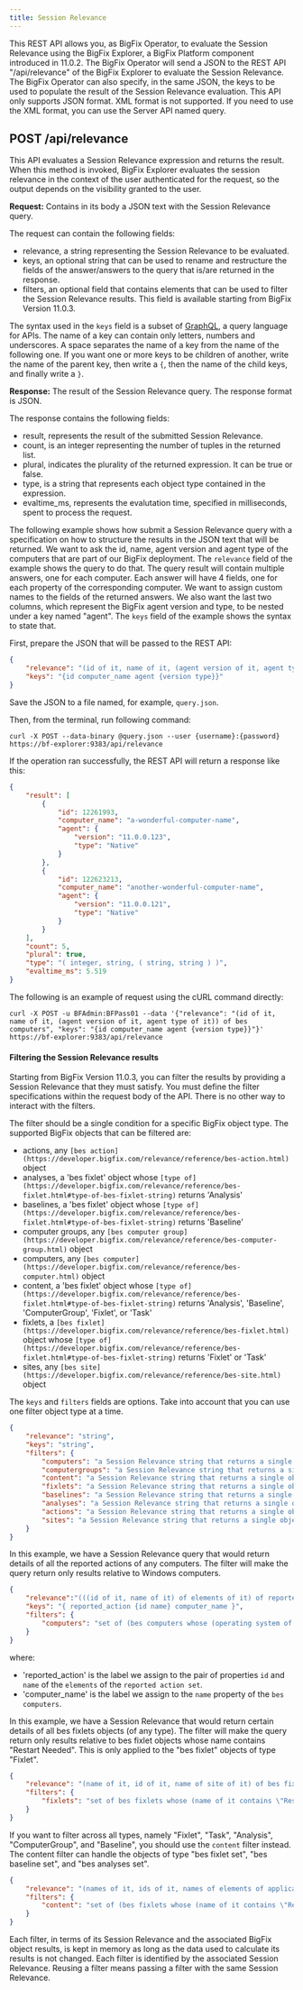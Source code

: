 ```yaml
---
title: Session Relevance
---
```


This REST API allows you, as BigFix Operator, to evaluate the Session Relevance using the BigFix Explorer, a BigFix Platform component introduced in 11.0.2.
The BigFix Operator will send a JSON to the REST API "/api/relevance" of the BigFix Explorer to evaluate the Session Relevance. 
The BigFix Operator can also specify, in the same JSON, the keys to be used to populate the result of the Session Relevance evaluation.
This API only supports JSON format. XML format is not supported. If you need to use the XML format, you can use the Server API named query.

## POST /api/relevance
This API evaluates a Session Relevance expression and returns the result.
When this method is invoked, BigFix Explorer evaluates the session relevance in the context of the user authenticated for the request, so the output depends on the visibility granted to the user.

**Request:** Contains in its body a JSON text with the Session Relevance query.

The request can contain the following fields:
* relevance, a string representing the Session Relevance to be evaluated.
* keys, an optional string that can be used to rename and restructure the fields of the answer/answers to the query that is/are returned in the response.
* filters, an optional field that contains elements that can be used to filter the Session Relevance results. This field is available starting from BigFix Version 11.0.3.

The syntax used in the `keys` field is a subset of [GraphQL](https://graphql.org/learn/), a query language for APIs. The name of a key can contain only letters, numbers and underscores. A space separates the name of a key from the name of the following one. If you want one or more keys to be children of another, write the name of the parent key, then write a `{`, then the name of the child keys, and finally write a `}`.

**Response:** The result of the Session Relevance query. The response format is JSON.

The response contains the following fields:
* result, represents the result of the submitted Session Relevance.
* count, is an integer representing the number of tuples in the returned list.
* plural, indicates the plurality of the returned expression. It can be true or false.
* type, is a string that represents each object type contained in the expression.
* evaltime_ms, represents the evalutation time, specified in milliseconds, spent to process the request.

The following example shows how submit a Session Relevance query with a specification on how to structure the results in the JSON text that will be returned.
We want to ask the id, name, agent version and agent type of the computers that are part of our BigFix deployment. The `relevance` field of the example shows the query to do that.
The query result will contain multiple answers, one for each computer. Each answer will have 4 fields, one for each property of the corresponding computer.
We want to assign custom names to the fields of the returned answers. We also want the last two columns, which represent the BigFix agent version and type, to be nested under a key named "agent". The `keys` field of the example shows the syntax to state that.

First, prepare the JSON that will be passed to the REST API:

```json
{
    "relevance": "(id of it, name of it, (agent version of it, agent type of it)) of bes computers",
    "keys": "{id computer_name agent {version type}}"
}
```

Save the JSON to a file named, for example, `query.json`.

Then, from the terminal, run following command:
```
curl -X POST --data-binary @query.json --user {username}:{password} https://bf-explorer:9383/api/relevance
```

If the operation ran successfully, the REST API will return a response like this:
```json
{
    "result": [
        {
            "id": 12261993,
            "computer_name": "a-wonderful-computer-name",
            "agent": {
                "version": "11.0.0.123",
                "type": "Native"
            }
        },
        {
            "id": 122623213,
            "computer_name": "another-wonderful-computer-name",
            "agent": {
                "version": "11.0.0.121",
                "type": "Native"
            }
        }
    ],
    "count": 5,
    "plural": true,
    "type": "( integer, string, ( string, string ) )",
    "evaltime_ms": 5.519
}
```

The following is an example of request using the cURL command directly:
```
curl -X POST -u BFAdmin:BFPass01 --data '{"relevance": "(id of it, name of it, (agent version of it, agent type of it)) of bes computers", "keys": "{id computer_name agent {version type}}"}' https://bf-explorer:9383/api/relevance
```

#### Filtering the Session Relevance results
Starting from BigFix Version 11.0.3, you can filter the results by providing a Session Relevance that they must satisfy.
You must define the filter specifications within the request body of the API. There is no other way to interact with the filters.

The filter should be a single condition for a specific BigFix object type. The supported BigFix objects that can be filtered are:
- actions, any `[bes action](https://developer.bigfix.com/relevance/reference/bes-action.html)` object
- analyses, a 'bes fixlet' object whose `[type of] (https://developer.bigfix.com/relevance/reference/bes-fixlet.html#type-of-bes-fixlet-string)` returns 'Analysis'
- baselines, a 'bes fixlet' object whose `[type of] (https://developer.bigfix.com/relevance/reference/bes-fixlet.html#type-of-bes-fixlet-string)` returns 'Baseline'
- computer groups, any `[bes computer group](https://developer.bigfix.com/relevance/reference/bes-computer-group.html)` object
- computers, any `[bes computer](https://developer.bigfix.com/relevance/reference/bes-computer.html)` object
- content, a 'bes fixlet' object whose `[type of] (https://developer.bigfix.com/relevance/reference/bes-fixlet.html#type-of-bes-fixlet-string)` returns 'Analysis', 'Baseline', 'ComputerGroup', 'Fixlet', or 'Task'
- fixlets, a `[bes fixlet](https://developer.bigfix.com/relevance/reference/bes-fixlet.html)` object whose `[type of] (https://developer.bigfix.com/relevance/reference/bes-fixlet.html#type-of-bes-fixlet-string)` returns 'Fixlet' or 'Task'
- sites, any `[bes site](https://developer.bigfix.com/relevance/reference/bes-site.html)` object

The `keys` and `filters` fields are options.
Take into account that you can use one filter object type at a time.
```json
{
    "relevance": "string",
    "keys": "string",
    "filters": {
        "computers": "a Session Relevance string that returns a single object representing a bes computer set",
        "computergroups": "a Session Relevance string that returns a single object representing a bes computer group set ",
        "content": "a Session Relevance string that returns a single object representing BigFix content [bes fixlet set, bes baseline set, bes analysis set]",
        "fixlets": "a Session Relevance string that returns a single object representing a bes fixlet set",
        "baselines": "a Session Relevance string that returns a single object representing a bes baseline set",
        "analyses": "a Session Relevance string that returns a single object representing a bes analysis set",
        "actions": "a Session Relevance string that returns a single object representing a bes action set",
        "sites": "a Session Relevance string that returns a single object representing a bes site set"
    }
}
```

In this example, we have a Session Relevance query that would return details of all the reported actions of any computers. The filter will make the query return only results relative to Windows computers.
```json
{
    "relevance":"(((id of it, name of it) of elements of it) of reported action set of it, name of it) of bes computers",
    "keys": "{ reported_action {id name} computer_name }",
    "filters": {
        "computers": "set of (bes computers whose (operating system of it contains \"Win\"))"
    }
}
```

where: 
- 'reported_action' is the label we assign to the pair of properties `id` and `name` of the `elements` of the `reported action set`.
- 'computer_name' is the label we assign to the `name` property of the `bes computers`.

In this example, we have a Session Relevance that would return certain details of all bes fixlets objects (of any type). The filter will make the query return only results relative to bes fixlet objects whose name contains "Restart Needed". This is only applied to the "bes fixlet" objects of type "Fixlet".
```json
{
    "relevance": "(name of it, id of it, name of site of it) of bes fixlets",
    "filters": {
        "fixlets": "set of bes fixlets whose (name of it contains \"Restart Needed\")"
    }
}
```

If you want to filter across all types, namely "Fixlet", "Task", "Analysis", "ComputerGroup", and "Baseline", you should use the `content` filter instead. The content filter can handle the objects of type "bes fixlet set", "bes baseline set", and "bes analyses set".
```json
{
    "relevance": "(names of it, ids of it, names of elements of applicable computer sets of it, type of it) of bes fixlets",
    "filters": {
        "content": "set of (bes fixlets whose (name of it contains \"Restart Needed\"))"
    }
}
```

Each filter, in terms of its Session Relevance and the associated BigFix object results, is kept in memory as long as the data used to calculate its results is not changed. Each filter is identified by the associated Session Relevance. Reusing a filter means passing a filter with the same Session Relevance.